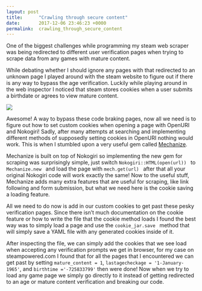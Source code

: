 ```yaml
---
layout: post
title:      "Crawling through secure content"
date:       2017-12-06 23:46:23 +0000
permalink:  crawling_through_secure_content
---
```



One of the biggest challenges while programming my steam web scraper was being
redirected to different user verification pages when trying to scrape data from
any games with mature content.

While debating whether I should ignore any pages with that redirected to an
unknown page I played around with the steam website to figure out if there is
any way to bypass the age verification. Luckily while playing around in the web
inspector I noticed that steam stores cookies when a user submits a birthdate or
agrees to view mature content.


![](https://i.gyazo.com/20689cf91ecd2a3f6889c7448af1ef5e.gif)


Awesome! A way to bypass these code braking pages, now all we need is to figure
out how to set custom cookies when opening a page with OpenURI and Nokogiri!
Sadly, after many attempts at searching and implementing different methods of
supposedly setting cookies in OpenURI nothing would work. This is when I
stumbled upon a very useful gem called
[Mechanize](https://github.com/sparklemotion/mechanize).

Mechanize is built on top of Nokogiri so implementing the new gem for scraping
was surprisingly simple, just switch `Nokogiri::HTML(open(url)) ` to
`Mechanize.new ` and load the page with `mech.get(url) ` after that all your
original Nokogiri code will work exactly the same! Now to the useful stuff,
Mechanize adds many extra features that are useful for scraping, like link
following and form submission, but what we need here is the cookie saving a
loading feature.

All we need to do now is add in our custom cookies to get past these pesky
verification pages. Since there isn’t much documentation on the cookie feature
or how to write the file that the cookie method loads I found the best way was
to simply load a page and use the `cookie_jar.save ` method that will simply save
a YAML file with any generated cookies inside of it.

After inspecting the file, we can simply add the cookies that we see load when
accepting any verification prompts we get in browser, for my case on
steampowered.com I found that for all the pages that I encountered we can get
past by setting `mature_content = 1`, `lastagecheckage = '1-January-1965'`, and
`birthtime ='-725833799'` then were done! Now when we try to load any game page
we simply go directly to it instead of getting redirected to an age or mature
content verification and breaking our code.


